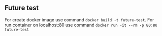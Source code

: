 ## Future test

For create docker image use command `docker build -t future-test`. For run container on localhost:80 use command `docker run -it --rm -p 80:80 future-test`